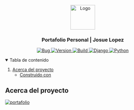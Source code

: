 
<p align="center">
  <a href="https://i.imgur.com/xXqseUm.png">
    <img src="https://i.imgur.com/xXqseUm.png" alt="Logo" width="80" height="80">
  </a>

  <h3 align="center">Portafolio Personal | Josue Lopez</h3>
  <p align="center">
    <a href="#">
        <img alt="Bug" src="https://img.shields.io/static/v1?label=REPORT&message=BUG&color=red&style=for-the-badge&logo=openbugbounty&logoColor=white">
    </a>
    <a href="#">
        <img alt="Version" src="https://img.shields.io/static/v1?label=VERSION&message=1.0.1&color=blue&style=for-the-badge">
    </a>
    <a href="#">
        <img alt="Build" src="https://img.shields.io/static/v1?label=BUILD&message=process&color=blue&style=for-the-badge&logo=buildkite&logoColor=white">
    </a>
    <a href="#">
        <img alt="Django" src="https://img.shields.io/static/v1?label=django&message=3.0.4&color=green&style=for-the-badge&logo=django&logoColor=white">
    </a>
     <a href="#">
       <img alt="Python" src="https://img.shields.io/static/v1?label=python&message=3.8&color=blue&style=for-the-badge&logo=python&logoColor=white">
    </a>
  </p>
</p>

<details open="open">
  <summary>Tabla de contenido</summary>
  <ol>
    <li>
      <a href="#acerca-del-proyecto">Acerca del proyecto</a>
      <ul>
        <li><a href="#built-with">Construido con</a></li>
      </ul>
    </li>
  </ol>
</details>


## Acerca del proyecto

[![portafolio](https://i.imgur.com/CBzuQI5.gif)](https://i.imgur.com/CBzuQI5.gif)
